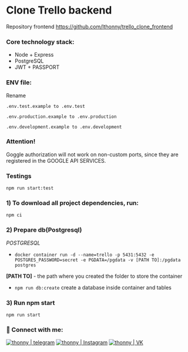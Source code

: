 # Clone Trello backend
Repository frontend https://github.com/lthonny/trello_clone_frontend

### Core technology stack:

- Node + Express
- PostgreSQL
- JWT + PASSPORT

### ENV file:
Rename 
 
    .env.test.example to .env.test

    .env.production.example to .env.production
    
    .env.development.example to .env.development

### Attention! 
Goggle authorization will not work on non-custom ports, since they are registered in the GOOGLE API SERVICES.

### Testings
    npm run start:test

### 1) To download all project dependencies, run:

    npm ci

### 2) Prepare db(Postgresql) 

*POSTGRESQL*

   - `docker container run -d --name=trello -p 5431:5432 -e POSTGRES_PASSWORD=secret -e PGDATA=/pgdata -v [PATH TO]:/pgdata postgres`
 
   **[PATH TO]** - the path where you created the folder to store the container

   - `npm run db:create` create a database inside container and tables

### 3) Run npm start

    npm run start
    
### 🤝 Connect with me:

[<img alt="thonny | telegram" src="https://img.shields.io/badge/telegram-4680C2.svg?&style=for-the-badge&logo=telegram&logoColor=fff" />][telegram]
[<img alt="thonny | Instagram" src="https://img.shields.io/badge/instagram-E4405F.svg?&style=for-the-badge&logo=instagram&logoColor=fff" />][instagram]
[<img alt="thonny | VK" src="https://img.shields.io/badge/vk-4680C2.svg?&style=for-the-badge&logo=vk&logoColor=fff" />][vk]

[vk]: https://vk.com/thonny_v
[telegram]: https://t.me/thonnyDev
[instagram]: https://www.instagram.com/_th_vasiliy_/
